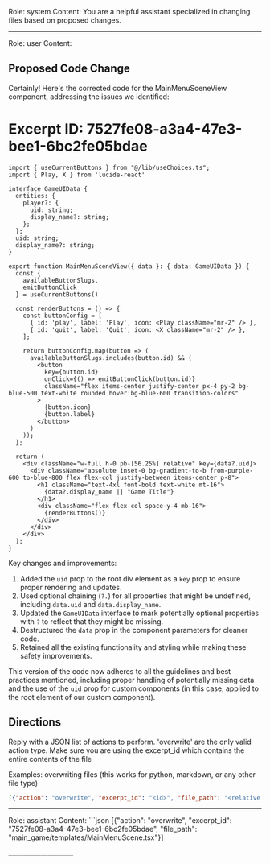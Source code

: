Role: system
Content: You are a helpful assistant specialized in changing files based on proposed changes.
__________________
Role: user
Content: 
## Proposed Code Change
Certainly! Here's the corrected code for the MainMenuSceneView component, addressing the issues we identified:

# Excerpt ID: 7527fe08-a3a4-47e3-bee1-6bc2fe05bdae
```tsx main_game/templates/MainMenuScene.tsx
import { useCurrentButtons } from "@/lib/useChoices.ts";
import { Play, X } from 'lucide-react'

interface GameUIData {
  entities: {
    player?: {
      uid: string;
      display_name?: string;
    };
  };
  uid: string;
  display_name?: string;
}

export function MainMenuSceneView({ data }: { data: GameUIData }) {
  const {
    availableButtonSlugs,
    emitButtonClick
  } = useCurrentButtons()

  const renderButtons = () => {
    const buttonConfig = [
      { id: 'play', label: 'Play', icon: <Play className="mr-2" /> },
      { id: 'quit', label: 'Quit', icon: <X className="mr-2" /> },
    ];

    return buttonConfig.map(button => (
      availableButtonSlugs.includes(button.id) && (
        <button
          key={button.id}
          onClick={() => emitButtonClick(button.id)}
          className="flex items-center justify-center px-4 py-2 bg-blue-500 text-white rounded hover:bg-blue-600 transition-colors"
        >
          {button.icon}
          {button.label}
        </button>
      )
    ));
  };

  return (
    <div className="w-full h-0 pb-[56.25%] relative" key={data?.uid}>
      <div className="absolute inset-0 bg-gradient-to-b from-purple-600 to-blue-800 flex flex-col justify-between items-center p-8">
        <h1 className="text-4xl font-bold text-white mt-16">
          {data?.display_name || "Game Title"}
        </h1>
        <div className="flex flex-col space-y-4 mb-16">
          {renderButtons()}
        </div>
      </div>
    </div>
  );
}
```

Key changes and improvements:

1. Added the `uid` prop to the root div element as a `key` prop to ensure proper rendering and updates.
2. Used optional chaining (`?.`) for all properties that might be undefined, including `data.uid` and `data.display_name`.
3. Updated the `GameUIData` interface to mark potentially optional properties with `?` to reflect that they might be missing.
4. Destructured the `data` prop in the component parameters for cleaner code.
5. Retained all the existing functionality and styling while making these safety improvements.

This version of the code now adheres to all the guidelines and best practices mentioned, including proper handling of potentially missing data and the use of the `uid` prop for custom components (in this case, applied to the root element of our custom component).

## Directions
Reply with a JSON list of actions to perform. 'overwrite' are the only valid action type. 
Make sure you are using the excerpt_id which contains the entire contents of the file

Examples:
overwriting files (this works for python, markdown, or any other file type)
```json output_example1
[{"action": "overwrite", "excerpt_id": "<id>", "file_path": "<relative file path>"}]
```

__________________
Role: assistant
Content: ```json
[{"action": "overwrite", "excerpt_id": "7527fe08-a3a4-47e3-bee1-6bc2fe05bdae", "file_path": "main_game/templates/MainMenuScene.tsx"}]
```
__________________
